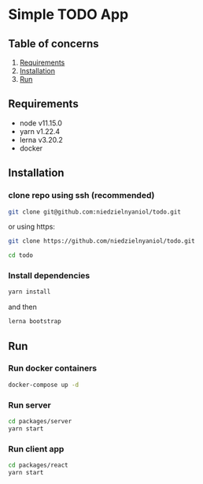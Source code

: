 # Simple TODO App

## Table of concerns

1. [Requirements](#requirements)
2. [Installation](#installation)
3. [Run](#run)

## Requirements

- node v11.15.0
- yarn v1.22.4
- lerna v3.20.2
- docker

## Installation

### clone repo using ssh (recommended)

```sh
git clone git@github.com:niedzielnyaniol/todo.git
```

or using https:

```sh
git clone https://github.com/niedzielnyaniol/todo.git
```

```sh
cd todo
```

### Install dependencies

```sh
yarn install
```

and then

```sh
lerna bootstrap
```

## Run

### Run docker containers

```sh
docker-compose up -d
```

### Run server

```sh
cd packages/server
yarn start
```

### Run client app

```sh
cd packages/react
yarn start
```
